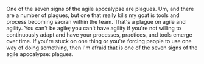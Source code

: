 One of the seven signs of the agile apocalypse are plagues. Um, and there are a number of plagues, but one that really kills my goat is tools and process becoming sacran within the team. That's a plague on agile and agility. You can't be agile; you can't have agility if you're not willing to continuously adapt and have your processes, practices, and tools emerge over time. If you're stuck on one thing or you're forcing people to use one way of doing something, then I'm afraid that is one of the seven signs of the agile apocalypse: plagues.